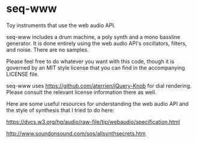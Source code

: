 seq-www
=======

Toy instruments that use the web audio API. 

seq-www includes a drum machine, a poly synth and a mono bassline generator. It is done entirely using the web audio API's oscillators, filters, and noise. There are no samples.

Please feel free to do whatever you want with this code, though it is governed by an MIT style license that you can find in the accompanying LICENSE file.

seq-www uses https://github.com/aterrien/jQuery-Knob for dial rendering. Please consult the relevant license information there as well.

Here are some useful resources for understanding the web audio API and the style of synthesis that I tried to do here:

https://dvcs.w3.org/hg/audio/raw-file/tip/webaudio/specification.html

http://www.soundonsound.com/sos/allsynthsecrets.htm
